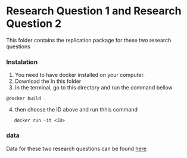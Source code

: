 # Research Question 1 and Research Question 2

This folder contains the replication package for these two research questions

### Instalation

1. You need to have docker installed on your computer.
2. Download the In this folder
3. In the terminal, go to this directory and run the command bellow

```
@docker build .

```

4. then choose the ID above and run thhis command

```
   docker run -it <ID>

```

### data

Data for these two research questions can be found [here](https://github.com/CESEL/BatchBuilderResearch/tree/master/RQ1%2C2/data)
